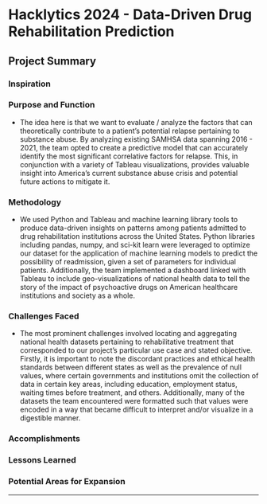 # Hacklytics 2024 - Data-Driven Drug Rehabilitation Prediction 

## Project Summary 
### Inspiration 

### Purpose and Function
* The idea here is that we want to evaluate / analyze the factors that can theoretically contribute to a patient’s potential relapse pertaining to substance abuse.
  By analyzing existing SAMHSA data spanning 2016 - 2021, the team opted to create a predictive model that can accurately identify the most significant correlative factors for relapse.
  This, in conjunction with a variety of Tableau visualizations, provides valuable insight into America’s current substance abuse crisis and potential future actions to mitigate it. 

### Methodology
* We used Python and Tableau and machine learning library tools to produce data-driven insights on patterns among patients admitted to drug rehabilitation institutions
  across the United States. Python libraries including pandas, numpy, and sci-kit learn were leveraged to optimize our dataset for the application of machine learning models to
  predict the possibility of readmission, given a set of parameters for individual patients. Additionally, the team implemented a dashboard linked with Tableau to include geo-visualizations
  of national health data to tell the story of the impact of psychoactive drugs on American healthcare institutions and society as a whole.

### Challenges Faced
* The most prominent challenges involved locating and aggregating national health datasets pertaining to rehabilitative treatment that corresponded to our project’s particular use case and stated objective.
  Firstly, it is important to note the discordant practices and ethical health standards between different states as well as the prevalence of null values, where certain governments and institutions omit
  the collection of data in certain key areas, including education, employment status, waiting times before treatment, and others. Additionally, many of the datasets the team encountered were formatted such
  that values were encoded in a way that became difficult to interpret and/or visualize in a digestible manner.
### Accomplishments

### Lessons Learned

### Potential Areas for Expansion

---
